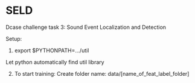 # SELD
Dcase challenge task 3: Sound Event Localization and Detection

Setup:
1. export $PYTHONPATH=.../util

Let python automatically find util library


2. To start training:
Create folder name: data/[name_of_feat_label_folder]

